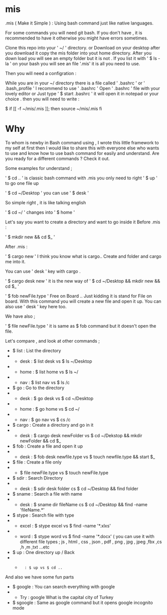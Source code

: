 # mis
.mis ( Make it Simple ) : Using bash command just like native languages.

For some commands you will need git bash.
If you don't have , it is recommended to have it otherwise you might have errors sometimes.

Clone this repo into your ' ~/ ' directory.
or
Download on your desktop after you download it copy the mis folder into yout home directory.
After you down load you will see an empty folder but it is not . If you list it with  ' $ ls -la ' on your bash you will see an file '.mis' it is all you need to use.

Then you will need a configration :

While you are in your ~/ directory there is a file called ' .bashrc ' or ' .bash_profile ' I recommend to use ' .bashrc '
Open ' .bashrc ' file with your lovely editor or Just type ' $ start .bashrc ' it will open it in notepad or your choice .
then you will need to write :

$ if [[ -f ~/mis/.mis ]];
     then
     source ~/mis/.mis
  fi

# Why 

To whom is newby in Bash command using , I wrote this little framework to my self at first then I would like to share this with everyone else who wants to use and know how to use bash command for easily and understand. Are you ready for a different commands ? Check it out.

Some examples for understand ;

' $ cd .. ' is classic bash command with .mis you only need to right ' $ up ' to go one file up

' $ cd ~/Desktop ' you can use ' $ desk '

So simple right , it is like talking english 

' $ cd ~/ ' changes into ' $ home ' 

Let's say you want to create a directory and want to go inside it 
Before .mis :

' $ mkdir new && cd $_ '

After .mis :

' $ cargo new ' I think you know what is cargo.. Create and folder and cargo me into it.

You can use  ' desk ' key with cargo .

' $ cargo desk new ' it is the new way of ' $ cd ~/Desktop && mkdir new && cd $_ '

' $ fob newFile.type ' Free on Board .. Just kidding it is stand for File on board.
With this command you will create a new file and open it up. You can also use ' desk ' key here too.

We have also ;

' $ file newFile.type ' it is same as $ fob command but it doesn't open the file.


Let's compare , and look at other commands ; 

- $ list  : List the directory
- - desk  : $ list desk vs $ ls ~/Desktop
- - home  : $ list home vs $ ls ~/        
- - nav   : $ list nav  vs $ ls /c
- $ go    : Go to the directory
- - desk  : $ go desk   vs $ cd ~/Desktop
- - home  : $ go home   vs $ cd ~/
- - nav   : $ go nav    vs $ cs /c
- $ cargo : Create a directory and go in it
- - desk  : $ cargo desk newFolder  vs $ cd ~/Dekstop && mkdir newFolder && cd $_
- $ fob   : Create a file and open it up
- - desk  : $ fob desk newfile.type vs $ touch newfile.type && start $_
- $ file  : Create a file only
- - $ file newFile.type vs $ touch newFile.type
- $ sdir  : Search Directory
- - desk  : $ sdir desk folder cs $ cd ~/Desktop && find folder 
- $ sname : Search a file with name 
- - desk  : $ sname dir fileName cs $ cd ~/Desktop && find -name 'fileName.*'
- $ stype : Search file with type
- - excel : $ stype excel vs $ find -name '*.xlxs'
- - word  : $ stype word  vs $ find -name '*.docx' ( you can use it with different file types ; js , html , css , json , pdf , png , jpg , jpeg ,fbx ,cs ,h ,m ,txt ...etc
- $ up    : One directory up / Back
- -       : $ up vs $ cd .. 

And also we have some fun parts

- $ google  : You can search everything with google
- - Try     : google What is the capital city of Turkey 
- $ sgoogle : Same as google command but it opens google incognito mode


